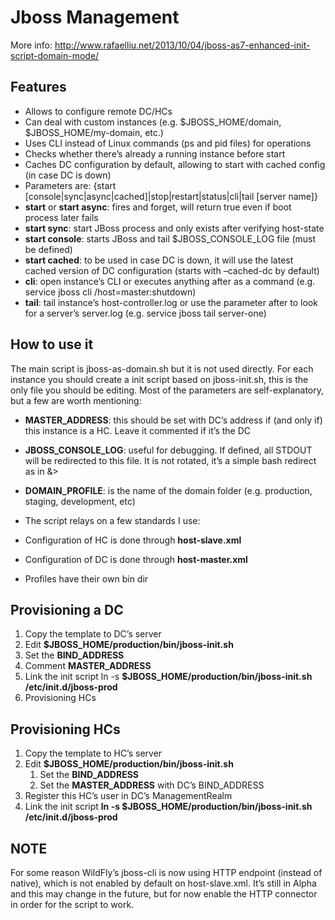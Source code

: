 Jboss Management 
=================

More info: http://www.rafaelliu.net/2013/10/04/jboss-as7-enhanced-init-script-domain-mode/

## Features

* Allows to configure remote DC/HCs
* Can deal with custom instances (e.g. $JBOSS_HOME/domain,  $JBOSS_HOME/my-domain, etc.)
* Uses CLI instead of Linux commands (ps and pid files) for operations
* Checks whether there’s already a running instance before start
* Caches DC configuration by default, allowing to start with cached config (in case DC is down)
* Parameters are: {start [console|sync|async|cached]|stop|restart|status|cli|tail [server name]}
* **start** or **start async**: fires and forget, will return true even if boot process later fails
* **start sync**: start JBoss process and only exists after verifying host-state
* **start console**: starts JBoss and tail $JBOSS_CONSOLE_LOG file (must be defined)
* **start cached**: to be used in case DC is down, it will use the latest cached version of DC configuration (starts with –cached-dc by default)
* **cli**: open instance’s CLI or executes anything after as a command (e.g. service jboss cli /host=master:shutdown)
* **tail**: tail instance’s host-controller.log or use the parameter after to look for a server’s server.log (e.g. service jboss tail server-one)

## How to use it

The main script is jboss-as-domain.sh but it is not used directly. For each instance you should create a init script based on jboss-init.sh, this is the only file you should be editing. Most of the parameters are self-explanatory, but a few are worth mentioning:

* **MASTER_ADDRESS**: this should be set with DC’s address if (and only if) this instance is a HC. Leave it commented if it’s the DC
* **JBOSS_CONSOLE_LOG**: useful for debugging. If defined, all STDOUT will be redirected to this file. It is not rotated, it’s a simple bash redirect as in &>
* **DOMAIN_PROFILE**: is the name of the domain folder (e.g. production, staging, development, etc)
* The script relays on a few standards I use:

* Configuration of HC is done through **host-slave.xml**
* Configuration of DC is done through **host-master.xml**
* Profiles have their own bin dir

## Provisioning a DC

1. Copy the template to DC’s server
2. Edit **$JBOSS_HOME/production/bin/jboss-init.sh**
3. Set the **BIND_ADDRESS**
4. Comment **MASTER_ADDRESS**
5. Link the init script ln -s **$JBOSS_HOME/production/bin/jboss-init.sh /etc/init.d/jboss-prod**
6. Provisioning HCs

## Provisioning HCs

1. Copy the template to HC’s server
2. Edit **$JBOSS_HOME/production/bin/jboss-init.sh**
	1. Set the **BIND_ADDRESS**
	2. Set the **MASTER_ADDRESS** with DC’s BIND_ADDRESS
3. Register this HC’s user in DC’s ManagementRealm
4. Link the init script **ln -s $JBOSS_HOME/production/bin/jboss-init.sh /etc/init.d/jboss-prod**

## NOTE 

For some reason WildFly’s jboss-cli is now using HTTP endpoint (instead of native), which is not enabled by default on host-slave.xml. It’s still in Alpha and this may change in the future, but for now enable the HTTP connector in order for the script to work.
